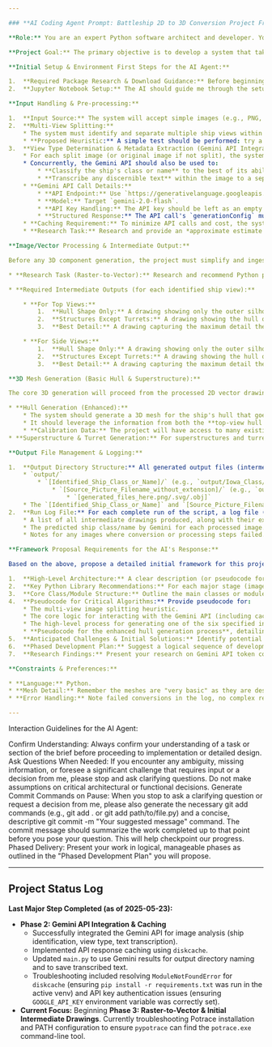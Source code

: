 ```yaml
---

### **AI Coding Agent Prompt: Battleship 2D to 3D Conversion Project Framework**

**Role:** You are an expert Python software architect and developer. Your task is to design the initial framework and outline the foundational steps for a potentially large Python project.

**Project Goal:** The primary objective is to develop a system that takes simple 2D images or vector graphics of battleships, processes them into specific line drawings/vector representations, and ultimately generates **basic, but geometrically informed, 3D meshes** suitable for further refinement by another AI. The meshes should serve as a fundamental structural base for a game environment.

**Initial Setup & Environment First Steps for the AI Agent:**

1.  **Required Package Research & Download Guidance:** Before beginning any coding, the AI should research and identify all necessary Python packages for this project's requirements (e.g., for image splitting, Gemini API interaction, raster-to-vector conversion, 3D mesh generation basics). The AI should then provide instructions on how to install these packages in a virtual environment.
2.  **Jupyter Notebook Setup:** The AI should guide me through the setup of a Jupyter Notebook environment specifically for this project. This notebook will serve as the primary workspace for initial experimentation, development, and visualization of intermediate results.

**Input Handling & Pre-processing:**

1.  **Input Source:** The system will accept simple images (e.g., PNG, JPG) or vector graphics (format unknown at this stage, but common ones like SVG are likely). Input images are expected to predominantly feature battleships.
2.  **Multi-View Splitting:**
    * The system must identify and separate multiple ship views within a single input image (e.g., side view and top view present in one picture).
    * **Proposed Heuristic:** A simple test should be performed: try a horizontal line across the middle of the image. If this line contains only background pixels (or pixels falling within a determined background color range), the image should be split horizontally into two separate images for further processing. This heuristic should be implemented as a primary pre-processing step.
3.  **View Type Determination & Metadata Extraction (Gemini API Integration):**
    * For each split image (or original image if not split), the system must determine if it represents a **"side view"** or a **"top view"** of the battleship. This determination *must* be made using a call to the **Gemini API's vision capabilities**.
    * Concurrently, the Gemini API should also be used to:
        * **Classify the ship's class or name** to the best of its ability.
        * **Transcribe any discernible text** within the image to a separate text file.
    * **Gemini API Call Details:**
        * **API Endpoint:** Use `https://generativelanguage.googleapis.com/v1beta/models/gemini-2.0-flash:generateContent`.
        * **Model:** Target `gemini-2.0-flash`.
        * **API Key Handling:** The API key should be left as an empty string (`""`) in the generated code, assuming it will be handled externally by the execution environment (e.g., set as an environment variable or passed securely outside the code). No API key validation logic is needed in the generated code.
        * **Structured Response:** The API call's `generationConfig` must include `responseMimeType: "application/json"`. The prompt should also include a `responseSchema` that clearly defines the expected JSON structure for `view_type`, `ship_identification`, and `transcribed_text`, similar to the example provided in the AI Studio prompt.
    * **Caching Requirement:** To minimize API calls and cost, the system should implement a caching mechanism. If an image has already been processed by the Gemini API (i.e., its view type, ship class, and transcribed text are already stored), the system should **not** resubmit it, unless a specific `debug_flag` or similar indicator is set when running the script.
    * **Research Task:** Research and provide an *approximate estimate of the token cost* for such a Gemini API call, considering image analysis for view type, classification, and text transcription.

**Image/Vector Processing & Intermediate Output:**

Before any 3D component generation, the project must simplify and ingest the processed 2D views. The system should produce *six specific types of intermediate image/vector drawings* based on the determined view type (side or top). The goal is to obtain precise line data, ideally in a vector format, for subsequent 3D conversion.

* **Research Task (Raster-to-Vector):** Research and recommend Python package options suitable for converting raster images into precise vector graphics or other formats where the precise length and coordinates of all lines is known. Consider options that can handle complex line extraction from both photographic-like images and potentially cleaner line drawings.

* **Required Intermediate Outputs (for each identified ship view):**

    * **For Top Views:**
        1.  **Hull Shape Only:** A drawing showing only the outer silhouette of the ship's hull from the top, excluding all superstructure, turrets, and minor details.
        2.  **Structures Except Turrets:** A drawing showing the hull outline plus all superstructure elements, but explicitly *excluding* any turrets.
        3.  **Best Detail:** A drawing capturing the maximum detail the program can reliably extract from the top view image.

    * **For Side Views:**
        1.  **Hull Shape Only:** A drawing showing only the outer silhouette of the ship's hull from the side, without any superstructure.
        2.  **Structures Except Turrets:** A drawing showing the hull outline plus all superstructure elements, but explicitly *excluding* any turrets.
        3.  **Best Detail:** A drawing capturing the maximum detail the program can reliably extract from the side view image.

**3D Mesh Generation (Basic Hull & Superstructure):**

The core 3D generation will proceed from the processed 2D vector drawings.

* **Hull Generation (Enhanced):**
    * The system should generate a 3D mesh for the ship's hull that goes beyond a simple, flat extrusion of the top view.
    * It should leverage the information from both the **top-view hull outline** and the **side-view hull outline** to create a more accurate, basic 3D representation that accounts for the varying depth, curvature, and tapering of the hull from bow to stern and along the sides.
    * **Calibration Data:** The project will have access to many existing high-poly 3D models of battleships. The system should propose methods to **analyze these high-poly models to calibrate parameters or derive reference shapes** that can inform the extrapolation of the new ship's hull form from its 2D outlines. This calibration step is crucial for achieving a more realistic basic hull.
* **Superstructure & Turret Generation:** For superstructures and turrets, the system can generally rely on simpler methods, such as extruding their vectorized top-view outlines upwards to estimated heights.

**Output File Management & Logging:**

1.  **Output Directory Structure:** All generated output files (intermediate drawings, transcribed text, 3D meshes - even if basic) must be saved into a structured directory under a main `output/` folder. The structure should be:
    * `output/`
        * `[Identified_Ship_Class_or_Name]/` (e.g., `output/Iowa_Class/`)
            * `[Source_Picture_Filename_without_extension]/` (e.g., `output/USS_Iowa_1945_Photo/`)
                * `[generated_files_here.png/.svg/.obj]`
    * The `[Identified_Ship_Class_or_Name]` and `[Source_Picture_Filename_without_extension]` folders should be created by the system, preferably during the Gemini API processing step, to ensure early organization.
2.  **Run Log File:** For each complete run of the script, a log file (e.g., `run_log_[timestamp].txt`) must be generated. This log file should include:
    * A list of all intermediate drawings produced, along with their exact file paths.
    * The predicted ship class/name by Gemini for each processed image.
    * Notes for any images where conversion or processing steps failed.

**Framework Proposal Requirements for the AI's Response:**

Based on the above, propose a detailed initial framework for this project. Your proposal should include:

1.  **High-Level Architecture:** A clear description (or pseudocode for a diagram) of the main modules/stages of the pipeline, from initial setup to intermediate output and basic 3D mesh generation.
2.  **Key Python Library Recommendations:** For each major stage (image splitting, Gemini interaction, raster-to-vector conversion, 3D model analysis for calibration, 3D mesh generation), recommend specific Python packages and briefly justify their suitability.
3.  **Core Class/Module Structure:** Outline the main classes or modules the project would require, with their primary responsibilities.
4.  **Pseudocode for Critical Algorithms:** Provide pseudocode for:
    * The multi-view image splitting heuristic.
    * The core logic for interacting with the Gemini API (including caching).
    * The high-level process for generating one of the six specified intermediate drawings (e.g., "Top view with hull shape only").
    * **Pseudocode for the enhanced hull generation process**, detailing how the 2D side and top outlines will be used with calibration data from high-poly models to extrapolate the 3D hull.
5.  **Anticipated Challenges & Initial Solutions:** Identify potential technical challenges at each stage (e.g., background noise, non-uniform line thickness, ambiguous views, Gemini accuracy, difficulty in inferring complex hull curvature from limited 2D views, robustness of calibration from varied high-poly models) and propose initial strategies to address them.
6.  **Phased Development Plan:** Suggest a logical sequence of development phases for building out this project.
7.  **Research Findings:** Present your research on Gemini API token costs for the specified tasks, the recommended Python packages for raster-to-vector conversion, and **initial research on methods for analyzing high-poly 3D models to extract useful calibration parameters for 2D-to-3D hull inference.**

**Constraints & Preferences:**

* **Language:** Python.
* **Mesh Detail:** Remember the meshes are "very basic" as they are destined for further AI refinement. Focus on generating a solid foundational shape, not a highly detailed or perfectly smooth one.
* **Error Handling:** Note failed conversions in the log, no complex recovery needed for initial framework.

---
```





Interaction Guidelines for the AI Agent:

Confirm Understanding: Always confirm your understanding of a task or section of the brief before proceeding to implementation or detailed design.
Ask Questions When Needed: If you encounter any ambiguity, missing information, or foresee a significant challenge that requires input or a decision from me, please stop and ask clarifying questions. Do not make assumptions on critical architectural or functional decisions.
Generate Commit Commands on Pause: When you stop to ask a clarifying question or request a decision from me, please also generate the necessary git add commands (e.g., git add . or git add path/to/file.py) and a concise, descriptive git commit -m "Your suggested message" command. The commit message should summarize the work completed up to that point before you pose your question. This will help checkpoint our progress.
Phased Delivery: Present your work in logical, manageable phases as outlined in the "Phased Development Plan" you will propose.

---

## Project Status Log

**Last Major Step Completed (as of 2025-05-23):**
*   **Phase 2: Gemini API Integration & Caching**
    *   Successfully integrated the Gemini API for image analysis (ship identification, view type, text transcription).
    *   Implemented API response caching using `diskcache`.
    *   Updated `main.py` to use Gemini results for output directory naming and to save transcribed text.
    *   Troubleshooting included resolving `ModuleNotFoundError` for `diskcache` (ensuring `pip install -r requirements.txt` was run in the active venv) and API key authentication issues (ensuring `GOOGLE_API_KEY` environment variable was correctly set).
*   **Current Focus:** Beginning **Phase 3: Raster-to-Vector & Initial Intermediate Drawings**. Currently troubleshooting Potrace installation and PATH configuration to ensure `pypotrace` can find the `potrace.exe` command-line tool.